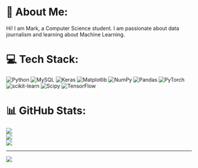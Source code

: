 # 💫 About Me:
Hi! I am Mark, a Computer Science student. I am passionate about data journalism and learning about Machine Learning.


# 💻 Tech Stack:
![Python](https://img.shields.io/badge/python-3670A0?style=for-the-badge&logo=python&logoColor=ffdd54) ![MySQL](https://img.shields.io/badge/mysql-4479A1.svg?style=for-the-badge&logo=mysql&logoColor=white) ![Keras](https://img.shields.io/badge/Keras-%23D00000.svg?style=for-the-badge&logo=Keras&logoColor=white) ![Matplotlib](https://img.shields.io/badge/Matplotlib-%23ffffff.svg?style=for-the-badge&logo=Matplotlib&logoColor=black) ![NumPy](https://img.shields.io/badge/numpy-%23013243.svg?style=for-the-badge&logo=numpy&logoColor=white) ![Pandas](https://img.shields.io/badge/pandas-%23150458.svg?style=for-the-badge&logo=pandas&logoColor=white) ![PyTorch](https://img.shields.io/badge/PyTorch-%23EE4C2C.svg?style=for-the-badge&logo=PyTorch&logoColor=white) ![scikit-learn](https://img.shields.io/badge/scikit--learn-%23F7931E.svg?style=for-the-badge&logo=scikit-learn&logoColor=white) ![Scipy](https://img.shields.io/badge/SciPy-%230C55A5.svg?style=for-the-badge&logo=scipy&logoColor=%white) ![TensorFlow](https://img.shields.io/badge/TensorFlow-%23FF6F00.svg?style=for-the-badge&logo=TensorFlow&logoColor=white)
# 📊 GitHub Stats:
![](https://github-readme-stats.vercel.app/api?username=markdechavez28&theme=dark&hide_border=true&include_all_commits=true&count_private=true)<br/>
![](https://github-readme-streak-stats.herokuapp.com/?user=markdechavez28&theme=dark&hide_border=true)<br/>
![](https://github-readme-stats.vercel.app/api/top-langs/?username=markdechavez28&theme=dark&hide_border=true&include_all_commits=true&count_private=true&layout=compact)

---
[![](https://visitcount.itsvg.in/api?id=markdechavez28&icon=0&color=0)](https://visitcount.itsvg.in)

<!-- Proudly created with GPRM ( https://gprm.itsvg.in ) -->
